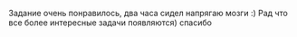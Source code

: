 Задание очень понравилось, два часа сидел напрягаю мозги :)
Рад что все более интересные задачи появляются) спасибо
